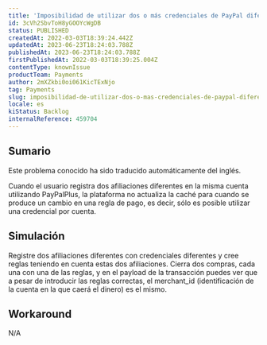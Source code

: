 ```yaml
---
title: 'Imposibilidad de utilizar dos o más credenciales de PayPal diferentes para la misma cuenta.'
id: 3cVh2SbvToH8yGOOYcWgDB
status: PUBLISHED
createdAt: 2022-03-03T18:39:24.442Z
updatedAt: 2023-06-23T18:24:03.788Z
publishedAt: 2023-06-23T18:24:03.788Z
firstPublishedAt: 2022-03-03T18:39:25.004Z
contentType: knownIssue
productTeam: Payments
author: 2mXZkbi0oi061KicTExNjo
tag: Payments
slug: imposibilidad-de-utilizar-dos-o-mas-credenciales-de-paypal-diferentes-para-la-misma-cuenta
locale: es
kiStatus: Backlog
internalReference: 459704
---
```


## Sumario

<div class="alert alert-info">
  <p>Este problema conocido ha sido traducido automáticamente del inglés.</p>
</div>


Cuando el usuario registra dos afiliaciones diferentes en la misma cuenta utilizando PayPalPlus, la plataforma no actualiza la caché para cuando se produce un cambio en una regla de pago, es decir, sólo es posible utilizar una credencial por cuenta.


##

## Simulación


Registre dos afiliaciones diferentes con credenciales diferentes y cree reglas teniendo en cuenta estas dos afiliaciones.
Cierra dos compras, cada una con una de las reglas, y en el payload de la transacción puedes ver que a pesar de introducir las reglas correctas, el merchant_id (identificación de la cuenta en la que caerá el dinero) es el mismo.



## Workaround


N/A





